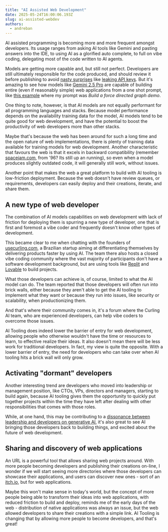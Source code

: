 ```yaml
---
title: "AI Assisted Web Development"
date: 2025-05-24T16:00:06.193Z
slug: ai-assisted-webdev
authors:
  - andreban
---
```


AI assisted programming is becoming more and more frequent amongst developers. Its usage ranges from asking AI tools like Gemini and pasting answers into the IDE, to using AI as a glorified auto complete, to full on vibe coding, delegating most of the code written to AI agents.

Models are getting more capable and, but still not perfect. Developers are still ultimately responsible for the code produced, and should review it before publishing to avoid [nasty surprises][10] like [leaking API keys][4]. But it's amazing to see how models like [Gemini 2.5 Pro][2] are capable of building entire (even if reasonably simple) web applications from a one shot prompt, like [this example][3] where my prompt was *Build a force directed graph demo*. 

One thing to note, however, is that AI models are not equally performant for all programming languages and stacks. Because model performance depends on the availability training data for the model, AI models tend to be quite good for web development, and have the potential to boost the productivity of web developers more than other stacks.

Maybe that's because the web has been around for such a long time and the open nature of web implementations, there is plenty of training data available for training models for web development. Another characteristic that favours the web is that it excels in backward compatibility (remember [spacejam.com][5], from '96? Its still up an running), so even when a model produces slightly outdated code, it will generally still work, without issues.

Another point that makes the web a great platform to build with AI tooling is low-friction deployment. Because the web doesn't have review queues, or requirements, developers can easily deploy and their creations, iterate, and share them.

## A new type of web developer

The combination of AI models capabilities on web development with lack of friction for deploying them is spurring a new type of developer, one that is first and foremost a vibe coder and frequently doesn't know other types of development.

This became clear to me when chatting with the founders of [usecurling.com][7], a Brazilian startup aiming at differentiating themselves by delivering products faster by using AI. The team there also hosts a closed vibe coding community where the vast majority of participants don't have a software development background, but are using tools like [Replit](https://replit.com/) and [Lovable](https://lovable.dev/) to build projects.

What those developers can achieve is, of course, limited to what the AI model can do. The team reported that those developers will often run into brick walls, either because they aren't able to get the AI tooling to implement what they want or because they run into issues, like security or scalability, when productionizing them.

And that's where their community comes in, it's a forum where the Curling AI team, who are experienced developers, can help vibe coders to overcome those issues.

AI Tooling does indeed lower the barrier of entry for web development, allowing people who otherwise wouldn't have the time or resources to learn, to effective realize their ideas. It also doesn't mean there will be less work for traditional developers. In fact, my view is quite the opposite. With a lower barrier of entry, the need for developers who can take over when AI tooling hits a brick wall will only grow.

## Activating "dormant" developers

Another interesting trend are developers who moved into leadership or management position, like CTOs, VPs, directors and managers, starting to build again, because AI tooling gives them the opportunity to quickly put together projects within the time they have left after dealing with other responsibilities that comes with those roles.

While, at one hand, this may be contributing to a [dissonance between leadership and developers on generative AI][9], it's also great to see AI bringing those developers back to building things, and excited about the future of web development.

## Sharing and discovery of web applications

An URL is a powerful tool that allows sharing web projects around. With more people becoming developers and publishing their creations on-line, I wonder if we will start seeing more directories where those developers can showcase their applications, and users can discover new ones - sort of an [itch.io][8], but for web applications.

Maybe this won't make sense in today's world, but the concept of more people being able to transform their ideas into web applications, with reduced friction to build and deploy, reminds me of the early days of the web - distribution of native applications was always an issue, but the web allowed developers to share their creations with a simple link. AI Tooling is changing that by allowing more people to become developers, and that's great!

[1]: https://web.lmarena.ai/leaderboard
[2]: https://deepmind.google/models/gemini/pro/
[3]: https://g.co/gemini/share/fec5ce76d958
[4]: https://x.com/leojr94_/status/1901560276488511759
[5]: https://www.spacejam.com/1996/
[6]: https://www.ft.com/content/f4f3def2-2858-4239-a5ef-a92645577145
[7]: https://www.usecurling.com/
[8]: https://itchy.io
[9]: https://leaddev.com/technical-direction/why-developers-and-their-bosses-disagree-over-generative-ai
[10]: https://futurism.com/problem-vibe-coding
